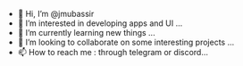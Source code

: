 - 👋 Hi, I’m @jmubassir
- 👀 I’m interested in developing apps and UI ...
- 🌱 I’m currently learning new things ...
- 💞️ I’m looking to collaborate on some interesting projects ...
- 📫 How to reach me : through telegram or discord...

<!---
jmubassir/jmubassir is a ✨ special ✨ repository because its `README.md` (this file) appears on your GitHub profile.
You can click the Preview link to take a look at your changes.
--->
